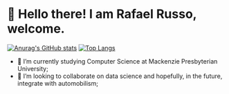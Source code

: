 # 👋 Hello there! I am Rafael Russo, welcome.

[![Anurag's GitHub stats](https://github-readme-stats.vercel.app/api?username=Rafa-Russo&show_icons=true&theme=midnight-purple)](https://github.com/anuraghazra/github-readme-stats)
[![Top Langs](https://github-readme-stats.vercel.app/api/top-langs/?username=Rafa-Russo&layout=compact&theme=midnight-purple)](https://github.com/anuraghazra/github-readme-stats)

- 🌱 I’m currently studying Computer Science at Mackenzie Presbyterian University;
- 👯 I’m looking to collaborate on data science and hopefully, in the future, integrate with automobilism;
